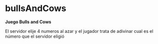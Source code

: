 # bullsAndCows
**Juego Bulls and Cows**

El servidor elije 4 numeros al azar y el jugador trata de adivinar cual es el número que el servidor eligió
